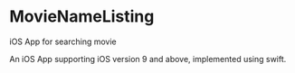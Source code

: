 # MovieNameListing
iOS App for searching movie

An iOS App supporting iOS version 9 and above, implemented using swift.

